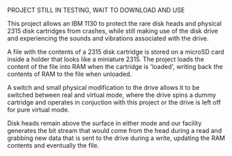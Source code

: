 PROJECT STILL IN TESTING, WAIT TO DOWNLOAD AND USE

This project allows an IBM 1130 to protect the rare disk heads and physical 2315 disk cartridges from crashes, while still making use of the disk drive and experiencing the sounds and vibrations associated with the drive.

A file with the contents of a 2315 disk cartridge is stored on a microSD card inside a holder that looks like a miniature 2315. The project loads the content of the file into RAM when the cartridge is 'loaded', writing back the contents of RAM to the file when unloaded.

A switch and small physical modification to the drive allows it to be switched between real and virtual mode, where the drive spins a dummy cartridge and operates in conjuction with this project or the drive is left off for pure virtual mode.

Disk heads remain above the surface in either mode and our facility generates the bit stream that would come from the head during a read and grabbing new data that is sent to the drive during a write, updating the RAM contents and eventually the file. 
